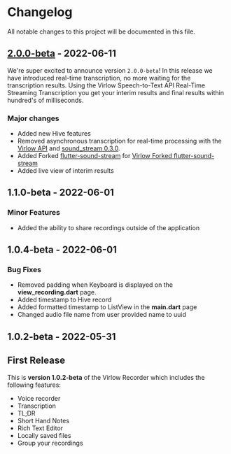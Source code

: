 # Changelog

All notable changes to this project will be documented in this file.

## [2.0.0-beta] - 2022-06-11

We're super excited to announce version `2.0.0-beta`! In this release we have introduced real-time transcription, no more waiting for the transcription results. Using the Virlow Speech-to-Text API Real-Time Streaming Transcription you get your interim results and final results within hundred's of milliseconds.

### Major changes
- Added new Hive features
- Removed asynchronous transcription for real-time processing with the [Virlow API](https://www.virlow.com) and [sound_stream 0.3.0](https://pub.dev/packages/sound_stream).
- Added Forked [flutter-sound-stream](https://github.com/CasperPas/flutter-sound-stream) for [Virlow Forked flutter-sound-stream](https://github.com/virlow-voice/flutter-sound-stream)
- Added live view of interim results


## 1.1.0-beta - 2022-06-01

### Minor Features
- Added the ability to share recordings outside of the application


## 1.0.4-beta - 2022-06-01

### Bug Fixes
- Removed padding when Keyboard is displayed on the __view_recording.dart__ page.
- Added timestamp to Hive record
- Added formatted timestamp to ListView in the __main.dart__ page
- Changed audio file name from user provided name to uuid 


## 1.0.2-beta - 2022-05-31

## First Release

This is __version 1.0.2-beta__ of the Virlow Recorder which includes the following features:

- Voice recorder
- Transcription
- TL;DR
- Short Hand Notes
- Rich Text Editor
- Locally saved files
- Group your recordings

[2.0.0-beta]: https://github.com/virlow-voice/virlow-flutter-recorder/pull/1/files
